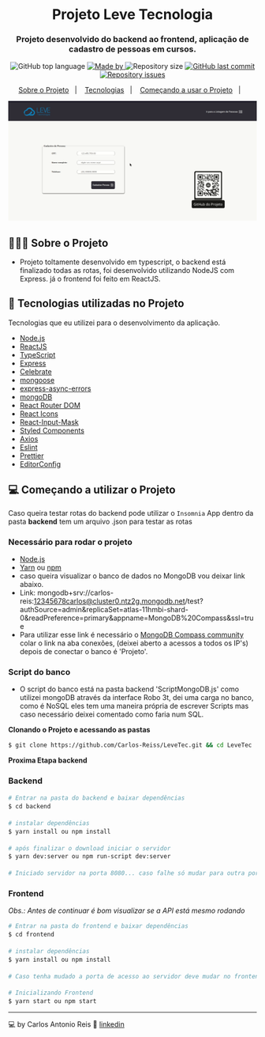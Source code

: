 <h1 align="center">
	<!-- <img alt="Logo" src=".github/logo.png" width="200px" /> -->
  Projeto Leve Tecnologia
</h1>

<h3 align="center">
  Projeto desenvolvido do backend ao frontend, aplicação de cadastro de pessoas em cursos.
</h3>

<p align="center">
  <img alt="GitHub top language" src="https://img.shields.io/github/languages/top/EliasGcf/readme-template">

  <a href="https://www.linkedin.com/in/carlos-reis-b62893185/">
    <img alt="Made by" src="https://img.shields.io/badge/made%20by-Carlos%20reis-gree">
  </a>
  
  <img alt="Repository size" src="https://img.shields.io/github/repo-size/carlos-reiss/LeveTec">
  
  <a href="https://github.com/carlos-reiss/leveTec/commits/master">
    <img alt="GitHub last commit" src="https://img.shields.io/github/last-commit/Carlos-reiss/LeveTec">
  </a>
  
  <a href="https://github.com/carlos-reiss/LeveTec/issues">
    <img alt="Repository issues" src="https://img.shields.io/github/issues/Carlos-reiss/LeveTec">
  </a>
  
</p>

<p align="center">
  <a href="#-sobre-o-projeto">Sobre o Projeto</a>&nbsp;&nbsp;&nbsp;|&nbsp;&nbsp;&nbsp;
  <a href="#-tecnologias">Tecnologias</a>&nbsp;&nbsp;&nbsp;|&nbsp;&nbsp;&nbsp;
  <a href="#-comecando-a-utilizar-o-projeto">Começando a usar o Projeto</a>&nbsp;&nbsp;&nbsp;|&nbsp;&nbsp;&nbsp;
</p>


<img alt="Layout" src="frontend/src/assets/gif_aplicacao.gif">

## 👨🏻‍💻 Sobre o Projeto

- <p >Projeto toltamente desenvolvido em typescript, o backend está finalizado todas as rotas, foi desenvolvido utilizando NodeJS com Express. já o frontend foi feito em ReactJS.</p>

## 🚀 Tecnologias utilizadas no Projeto

Tecnologias que eu utilizei para o desenvolvimento da aplicação.

- [Node.js](https://nodejs.org/en/)
- [ReactJS](https://reactjs.org/)
- [TypeScript](https://www.typescriptlang.org/)
- [Express](https://expressjs.com/pt-br/)
- [Celebrate](https://github.com/arb/celebrate)
- [mongoose](https://mongoosejs.com/)
- [express-async-errors](https://github.com/davidbanham/express-async-errors)
- [mongoDB](https://www.mongodb.com/)
- [React Router DOM](https://reacttraining.com/react-router/)
- [React Icons](https://react-icons.github.io/react-icons/#/)
- [React-Input-Mask](https://github.com/sanniassin/react-input-mask)
- [Styled Components](https://styled-components.com/)
- [Axios](https://github.com/axios/axios)
- [Eslint](https://eslint.org/)
- [Prettier](https://prettier.io/)
- [EditorConfig](https://editorconfig.org/)

## 💻 Começando a utilizar o Projeto

Caso queira testar rotas do backend pode utilizar o `Insomnia` App dentro da pasta **backend** tem um arquivo .json para testar as rotas

### Necessário para rodar o projeto

- [Node.js](https://nodejs.org/en/)
- [Yarn](https://classic.yarnpkg.com/) ou [npm](https://www.npmjs.com/)
- caso queira visualizar o banco de dados no MongoDB vou deixar link abaixo.
 - Link: mongodb+srv://carlos-reis:12345678carlos@cluster0.ntz2g.mongodb.net/test?authSource=admin&replicaSet=atlas-11hmbi-shard-0&readPreference=primary&appname=MongoDB%20Compass&ssl=true
- Para utilizar esse link é necessário o [MongoDB Compass community](https://www.mongodb.com/try/download/compass) colar o link na aba conexões, (deixei aberto a acessos a todos os IP's) depois de conectar o banco é 'Projeto'.

### Script do banco
- O script do banco está na pasta backend 'ScriptMongoDB.js' como utilizei mongoDB através da interface Robo 3t, dei uma carga no banco, como é NoSQL eles tem uma maneira própria de escrever Scripts mas caso necessário deixei comentado como faria num SQL.

**Clonando o Projeto e acessando as pastas**

```bash
$ git clone https://github.com/Carlos-Reiss/LeveTec.git && cd LeveTec
```

**Proxima Etapa backend**

### Backend

```bash
# Entrar na pasta do backend e baixar dependências 
$ cd backend

# instalar dependências
$ yarn install ou npm install

# após finalizar o download iniciar o servidor
$ yarn dev:server ou npm run-script dev:server

# Iniciado servidor na porta 8080... caso falhe só mudar para outra porta importante também mudar no frontend
```

### Frontend

_Obs.: Antes de continuar é bom visualizar se a API está mesmo rodando_

```bash
# Entrar na pasta do frontend e baixar dependências 
$ cd frontend

# instalar dependências
$ yarn install ou npm install

# Caso tenha mudado a porta de acesso ao servidor deve mudar no frontend no arquivo 'src/services/api.ts'

# Inicializando Frontend
$ yarn start ou npm start
```


---

💻 by Carlos Antonio Reis 👋 [linkedin](https://www.linkedin.com/in/carlos-reis-b62893185/)